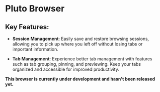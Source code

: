 # Pluto Browser

## Key Features:

- **Session Management**: Easily save and restore browsing sessions, allowing you to pick up where you left off without losing tabs or important information.

- **Tab Management**: Experience better tab management with features such as tab grouping, pinning, and previewing. Keep your tabs organized and accessible for improved productivity.

**This browser is currently under development and hasn't been released yet.**
